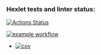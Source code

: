 ### Hexlet tests and linter status:
[![Actions Status](https://github.com/buldogic/frontend-project-46/workflows/hexlet-check/badge.svg)](https://github.com/buldogic/frontend-project-46/actions)


[![example workflow](https://github.com/buldogic/frontend-project-46/workflows/actions-check/badge.svg)](https://github.com/buldogic/frontend-project-46/actions/workflows/actions-check.yml)

<!-- README.md -->
+ [![cov](https://github.com/buldogic/frontend-project-46/workflows/test/coverage.svg)](https://github.com/buldogic/frontend-project-46/actions/workflows/test.yml)